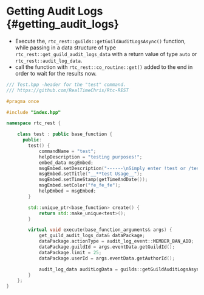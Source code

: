 Getting Audit Logs {#getting_audit_logs}
============
- Execute the, `rtc_rest::guilds::getGuildAuditLogsAsync()` function, while passing in a data structure of type `rtc_rest::get_guild_audit_logs_data` with a return value of type `auto` or `rtc_rest::audit_log_data`.
- call the function with `rtc_rest::co_routine::get()` added to the end in order to wait for the results now.

```cpp
/// Test.hpp -header for the "test" command.
/// https://github.com/RealTimeChris/Rtc-REST

#pragma once

#include "index.hpp"

namespace rtc_rest {

	class test : public base_function {
	  public:
		test() {
			commandName = "test";
			helpDescription = "testing purposes!";
			embed_data msgEmbed;
			msgEmbed.setDescription("------\nSimply enter !test or /test!\n------");
			msgEmbed.setTitle("__**test Usage__");
			msgEmbed.setTimeStamp(getTimeAndDate());
			msgEmbed.setColor("fe_fe_fe");
			helpEmbed = msgEmbed;
		}

		std::unique_ptr<base_function> create() {
			return std::make_unique<test>();
		}

		virtual void execute(base_function_arguments& args) {
			get_guild_audit_logs_data& dataPackage;
			dataPackage.actionType = audit_log_event::MEMBER_BAN_ADD;
			dataPackage.guildId = args.eventData.getGuildId();
			dataPackage.limit = 25;
			dataPackage.userId = args.eventData.getAuthorId();

			audit_log_data auditLogData = guilds::getGuildAuditLogsAsync(dataPackage).get(;
		}
	};
}
```

